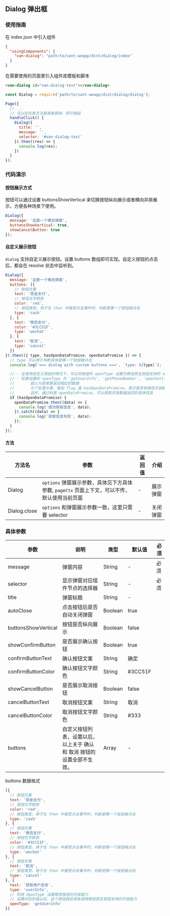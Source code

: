 ## Dialog 弹出框

### 使用指南
在 index.json 中引入组件
```json
{
  "usingComponents": {
    "van-dialog": "path/to/vant-weapp/dist/dialog/index"
  }
}
```

在需要使用的页面里引入组件库模板和脚本
```html
<van-dialog id="van-dialog-test"></van-dialog>
```
```js
const Dialog = require('path/to/vant-weapp/dist/dialog/dialog');

Page({
  // ...
  // 可以在任意方法里直接调用，即可唤起
  handleClick() {
    Dialog({
      title: '',
      message: '',
      selector: '#van-dialog-test'
    }).then((res) => {
      console.log(res);
    })
  }
});
```

### 代码演示

#### 按钮展示方式
按钮可以通过设置 buttonsShowVertical 来切换按钮纵向展示或者横向并排展示，方便各种场景下使用。
```js
Dialog({
  message: '这是一个模态弹窗',
  buttonsShowVertical: true,
  showCancelButton: true
});
```

#### 自定义展示按钮
`dialog` 支持自定义展示按钮。设置 buttons 数组即可实现。自定义按钮的点击后，都会在 resolve 状态中监听到。
```js
Dialog({
  message: '这是一个模态弹窗',
  buttons: [{
    // 按钮文案
    text: '现金支付',
    // 按钮文字颜色
    color: 'red',
    // 按钮类型，用于在 then 中接受点击事件时，判断是哪一个按钮被点击
    type: 'cash'
  }, {
    text: '微信支付',
    color: '#3CC51F',
    type: 'wechat'
  }, {
    text: '取消',
    type: 'cancel'
  }]
}).then(({ type, hasOpenDataPromise, openDataPromise }) => {
  // type 可以用于判断具体是哪一个按钮被点击
  console.log('=== dialog with custom buttons ===', `type: ${type}`);

  // - 在使用自定义按钮的情况下，可以将按钮的 openType 设置为微信原生按钮支持的 open-type
  // - 如果设置的 openType 为 'getUserInfo', 'getPhoneNumber', 'openSetting' 其中之一
  //       就认为是需要返回相应的数据
  //       为了处理方便，增加 flag 值 hasOpenDataPromise，表示是否有微信开放数据返回
  //       这时，通过利用 openDataPromise，可以获取开放数据返回的具体信息
  if (hasOpenDataPromise) {
    openDataPromise.then((data) => {
      console.log('成功获取信息', data);
    }).catch((data) => {
      console.log('获取信息失败', data);
    });
  }
});
```

#### 方法
| 方法名       | 参数      | 返回值       | 介绍       |
|-----------|-----------|-----------|-------------|
| Dialog | `options` 弹窗展示参数，具体见下方具体参数, `pageCtx` 页面上下文，可以不传，默认使用当前页面 | - | 展示弹窗 |
| Dialog.close | `options` 和弹窗展示参数一致，这里只需要 selector | - | 关闭弹窗 |


### 具体参数
| 参数       | 说明      | 类型       | 默认值       | 必须      |
|-----------|-----------|-----------|-------------|-------------|
| message | 弹窗内容 | String  | - | 必须 |
| selector | 显示弹窗对应组件节点的选择器 | String  | - | 必须 |
| title | 弹窗标题 | String | - | |
| autoClose | 点击按钮后是否自动关闭弹窗 | Boolean | true | |
| buttonsShowVertical | 按钮是否纵向展示 | Boolean  | false | |
| showConfirmButton | 是否展示确认按钮 | Boolean  | true | |
| confirmButtonText | 确认按钮文案 | String  | 确定 | |
| confirmButtonColor | 确认按钮文字颜色 | String | #3CC51F | |
| showCancelButton | 是否展示取消按钮 | Boolean  | false | |
| cancelButtonText | 取消按钮文案 | String  | 取消 | |
| cancelButtonColor | 取消按钮文字颜色 | String  | #333 | |
| buttons | 自定义按钮列表，设置以后，以上关于 确认 和 取消 按钮的设置全部不生效。| Array | - | |

buttons 数据格式
```js
[{
  // 按钮文案
  text: '现金支付',
  // 按钮文字颜色
  color: 'red',
  // 按钮类型，用于在 then 中接受点击事件时，判断是哪一个按钮被点击
  type: 'cash'
}, {
  // 按钮文案
  text: '微信支付',
  // 按钮文字颜色
  color: '#3CC51F',
  // 按钮类型，用于在 then 中接受点击事件时，判断是哪一个按钮被点击
  type: 'wechat'
}, {
  // 按钮文案
  text: '取消',
  // 按钮类型，用于在 then 中接受点击事件时，判断是哪一个按钮被点击
  type: 'cancel'
}, {
  text: '获取用户信息',
  type: 'userInfo',
  // 利用 OpenType 设置微信按钮的开放能力
  // 设置对应的值以后，这个按钮就会具有调用微信原生按钮支持的开放能力
  openType: 'getUserInfo'
}]
```

